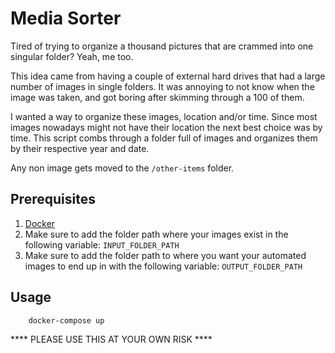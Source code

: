 # Media Sorter

Tired of trying to organize a thousand pictures that are crammed into one singular folder? Yeah, me too.

This idea came from having a couple of external hard drives that had a large number of images in single folders. It was annoying to not know when the image was taken, and got boring after skimming through a 100 of them.

I wanted a way to organize these images, location and/or time. Since most images nowadays might not have their location the next best choice was by time. This script combs through a folder full of images and organizes them by their respective year and date.

Any non image gets moved to the `/other-items` folder.


## Prerequisites

1. [Docker](https://www.docker.com/)
2. Make sure to add the folder path where your images exist in the following variable: `INPUT_FOLDER_PATH`
3. Make sure to add the folder path to where you want your automated images to end up in with the following variable: `OUTPUT_FOLDER_PATH`

## Usage

```bash
    docker-compose up
```

**** PLEASE USE THIS AT YOUR OWN RISK ****
